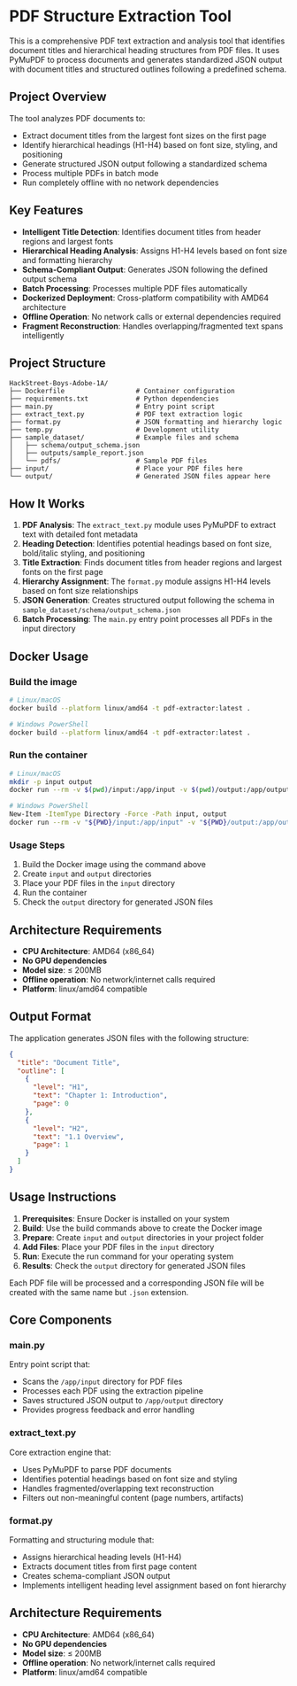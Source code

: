 # PDF Structure Extraction Tool

This is a comprehensive PDF text extraction and analysis tool that identifies document titles and hierarchical heading structures from PDF files. It uses PyMuPDF to process documents and generates standardized JSON output with document titles and structured outlines following a predefined schema.

## Project Overview

The tool analyzes PDF documents to:
- Extract document titles from the largest font sizes on the first page
- Identify hierarchical headings (H1-H4) based on font size, styling, and positioning
- Generate structured JSON output following a standardized schema
- Process multiple PDFs in batch mode
- Run completely offline with no network dependencies

## Key Features

- **Intelligent Title Detection**: Identifies document titles from header regions and largest fonts
- **Hierarchical Heading Analysis**: Assigns H1-H4 levels based on font size and formatting hierarchy  
- **Schema-Compliant Output**: Generates JSON following the defined output schema
- **Batch Processing**: Processes multiple PDF files automatically
- **Dockerized Deployment**: Cross-platform compatibility with AMD64 architecture
- **Offline Operation**: No network calls or external dependencies required
- **Fragment Reconstruction**: Handles overlapping/fragmented text spans intelligently

## Project Structure

```
HackStreet-Boys-Adobe-1A/
├── Dockerfile                  # Container configuration
├── requirements.txt            # Python dependencies
├── main.py                     # Entry point script
├── extract_text.py             # PDF text extraction logic
├── format.py                   # JSON formatting and hierarchy logic
├── temp.py                     # Development utility
├── sample_dataset/             # Example files and schema
│   ├── schema/output_schema.json
│   ├── outputs/sample_report.json
│   └── pdfs/                   # Sample PDF files
├── input/                      # Place your PDF files here
└── output/                     # Generated JSON files appear here
```

## How It Works

1. **PDF Analysis**: The `extract_text.py` module uses PyMuPDF to extract text with detailed font metadata
2. **Heading Detection**: Identifies potential headings based on font size, bold/italic styling, and positioning
3. **Title Extraction**: Finds document titles from header regions and largest fonts on the first page
4. **Hierarchy Assignment**: The `format.py` module assigns H1-H4 levels based on font size relationships
5. **JSON Generation**: Creates structured output following the schema in `sample_dataset/schema/output_schema.json`
6. **Batch Processing**: The `main.py` entry point processes all PDFs in the input directory

## Docker Usage

### Build the image
```bash
# Linux/macOS
docker build --platform linux/amd64 -t pdf-extractor:latest .

# Windows PowerShell
docker build --platform linux/amd64 -t pdf-extractor:latest .
```

### Run the container
```bash
# Linux/macOS
mkdir -p input output
docker run --rm -v $(pwd)/input:/app/input -v $(pwd)/output:/app/output --network none pdf-extractor:latest

# Windows PowerShell
New-Item -ItemType Directory -Force -Path input, output
docker run --rm -v "${PWD}/input:/app/input" -v "${PWD}/output:/app/output" --network none pdf-extractor:latest
```

### Usage Steps
1. Build the Docker image using the command above
2. Create `input` and `output` directories
3. Place your PDF files in the `input` directory
4. Run the container
5. Check the `output` directory for generated JSON files

## Architecture Requirements

- **CPU Architecture**: AMD64 (x86_64) 
- **No GPU dependencies**
- **Model size**: ≤ 200MB
- **Offline operation**: No network/internet calls required
- **Platform**: linux/amd64 compatible

## Output Format

The application generates JSON files with the following structure:

```json
{
  "title": "Document Title",
  "outline": [
    {
      "level": "H1",
      "text": "Chapter 1: Introduction",
      "page": 0
    },
    {
      "level": "H2", 
      "text": "1.1 Overview",
      "page": 1
    }
  ]
}
```

## Usage Instructions

1. **Prerequisites**: Ensure Docker is installed on your system
2. **Build**: Use the build commands above to create the Docker image
3. **Prepare**: Create `input` and `output` directories in your project folder
4. **Add Files**: Place your PDF files in the `input` directory
5. **Run**: Execute the run command for your operating system
6. **Results**: Check the `output` directory for generated JSON files

Each PDF file will be processed and a corresponding JSON file will be created with the same name but `.json` extension.

## Core Components

### main.py
Entry point script that:
- Scans the `/app/input` directory for PDF files
- Processes each PDF using the extraction pipeline
- Saves structured JSON output to `/app/output` directory
- Provides progress feedback and error handling

### extract_text.py
Core extraction engine that:
- Uses PyMuPDF to parse PDF documents
- Identifies potential headings based on font size and styling
- Handles fragmented/overlapping text reconstruction
- Filters out non-meaningful content (page numbers, artifacts)

### format.py
Formatting and structuring module that:
- Assigns hierarchical heading levels (H1-H4)
- Extracts document titles from first page content
- Creates schema-compliant JSON output
- Implements intelligent heading level assignment based on font hierarchy


## Architecture Requirements

- **CPU Architecture**: AMD64 (x86_64) 
- **No GPU dependencies**
- **Model size**: ≤ 200MB
- **Offline operation**: No network/internet calls required
- **Platform**: linux/amd64 compatible
